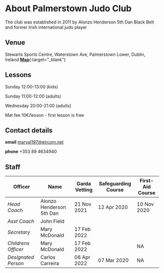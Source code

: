 # About Palmerstown Judo Club

The club was established in 2011 by Alonzo Henderson 5th Dan Black Belt and former Irish international judo player

## Venue

Stewarts Sports Centre, Waterstown Ave, Palmerstown Lower, Dublin, Ireland [**Map**](https://goo.gl/maps/7Q4gdx6vdEPdN1jNA){:target="_blank"} 

## Lessons

Sunday    12:00-13:00 (kids)

Sunday    11:00-12:00 (adults)

Wednesday 20:00-21:00 (adults)

Mat fee 10&euro;/lesson - first lesson is free

## Contact details

**email** maryal197@eircom.net

**phone** +353 89 4634940  

## Staff

| **Officer** | **Name** | **Garda Vetting** | **Safeguarding Course** | **First-Aid Course** |
|-|-|-|-|-|
| *Head Coach* | Alonzo Henderson 5th Dan | 21 Nov 2021 | 12 Apr 2020 | 10 Nov 2020 |
| *Asst Coach* | John Field |  |  |  |
| *Secretary* | Mary McDonald | 17 Feb 2022 |  |  |
| *Childrens Officer* | Mary McDonald | 17 Feb 2022 |  | NA |
| *Designated Person* | Carlos Carreira | 06 Apr 2022 | 07 Mar 2020 | NA |




